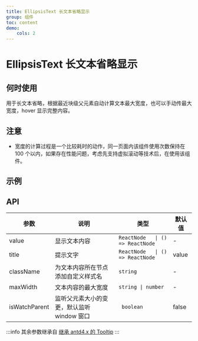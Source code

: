 ```yaml
---
title: EllipsisText 长文本省略显示
group: 组件
toc: content
demo:
    cols: 2
---
```


# EllipsisText 长文本省略显示

## 何时使用

用于长文本省略，根据最近块级父元素自动计算文本最大宽度，也可以手动传最大宽度，hover 显示完整内容。

## 注意

-   宽度的计算过程是一个比较耗时的动作，同一页面内该组件使用次数保持在 100 个以内，如果存在性能问题，考虑先支持虚拟滚动等技术后，在使用该组件。

## 示例

<code src="./demos/basic.tsx" title="基础使用" description="请更改窗口大小"></code>
<code src="./demos/watchParent.tsx" title="监听父元素" description="在一些情况下会变更容器的宽度，如滚动条的消失隐藏。当宽度变更后需要重新计算可用区域，可以通过传递 isWatchParent 开启监听父元素，当父元素大小改变时会重新进行计算"></code>
<code src="./demos/maxWidth.tsx" title="宽度限制" ></code>
<code src="./demos/inlineElement.tsx" title="在行内元素中使用" description="行内元素无法获得宽度，在计算时会不断向上查找，直到找到一个能够正确获取宽度的父元素，并以找到父元素宽度当作文本的可视宽度" ></code>
<code src="./demos/flex.tsx" title="在 flex 中使用" description="请更改窗口大小"></code>
<code src="./demos/multiple.tsx" title="同一容器多个 EllipsisText 组件" description="都必须传入 maxWidth"></code>
<code src="./demos/valueType.tsx" title="支持 ReactNode" description="只支持返回的 dom 为行内元素"></code>

## API

| 参数          | 说明                                       | 类型                             | 默认值 |
| ------------- | ------------------------------------------ | -------------------------------- | ------ |
| value         | 显示文本内容                               | `ReactNode   \| () => ReactNode` | -      |
| title         | 提示文字                                   | `ReactNode   \| () => ReactNode` | value  |
| className     | 为文本内容所在节点添加自定义样式名         | `string`                         | -      |
| maxWidth      | 文本内容的最大宽度                         | `string \| number`               | -      |
| isWatchParent | 监听父元素大小的变更，默认监听 window 窗口 | ` boolean`                       | false  |

:::info
其余参数继承自 [继承 antd4.x 的 Tooltip](https://4x.ant.design/components/tooltip-cn/#API)
:::
